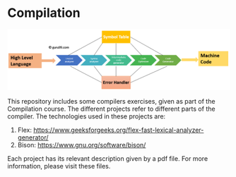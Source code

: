 # **Compilation** #

<p align="center">
  <img src="comp.png">
</p>

This repository includes some compilers exercises, given as part of the Compilation course.
The different projects refer to different parts of the compiler. The technologies used in these projects are:
1. Flex: https://www.geeksforgeeks.org/flex-fast-lexical-analyzer-generator/
2. Bison: https://www.gnu.org/software/bison/

Each project has its relevant description given by a pdf file. For more information, please visit these files.
